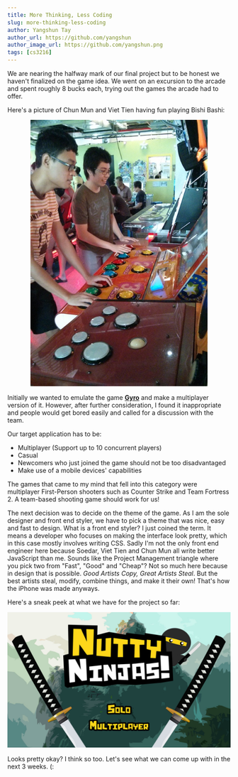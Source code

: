 ```yaml
---
title: More Thinking, Less Coding
slug: more-thinking-less-coding
author: Yangshun Tay
author_url: https://github.com/yangshun
author_image_url: https://github.com/yangshun.png
tags: [cs3216]
---
```


We are nearing the halfway mark of our final project but to be honest we haven't finalized on the game idea. We went on an excursion to the arcade and spent roughly 8 bucks each, trying out the games the arcade had to offer.<!--truncate-->

Here's a picture of Chun Mun and Viet Tien having fun playing Bishi Bashi:

<div align="center">

<img src="/img/arcade.jpg" width="400" />

</div>

Initially we wanted to emulate the game [**Gyro**](https://play.google.com/store/apps/details?id=pl.submachine.gyro&hl=en) and make a multiplayer version of it. However, after further consideration, I found it inappropriate and people would get bored easily and called for a discussion with the team.

Our target application has to be:

- Multiplayer (Support up to 10 concurrent players)
- Casual
- Newcomers who just joined the game should not be too disadvantaged
- Make use of a mobile devices' capabilities

The games that came to my mind that fell into this category were multiplayer First-Person shooters such as Counter Strike and Team Fortress 2. A team-based shooting game should work for us!

The next decision was to decide on the theme of the game. As I am the sole designer and front end styler, we have to pick a theme that was nice, easy and fast to design. What is a front end styler? I just coined the term. It means a developer who focuses on making the interface look pretty, which in this case mostly involves writing CSS. Sadly I'm not the only front end engineer here because Soedar, Viet Tien and Chun Mun all write better JavaScript than me. Sounds like the Project Management triangle where you pick two from "Fast", "Good" and "Cheap"? Not so much here because in design that is possible. _Good Artists Copy, Great Artists Steal_. But the best artists steal, modify, combine things, and make it their own! That's how the iPhone was made anyways.

Here's a sneak peek at what we have for the project so far:

![Splashscreen](/img/mockup.jpg)

Looks pretty okay? I think so too. Let's see what we can come up with in the next 3 weeks. (:

